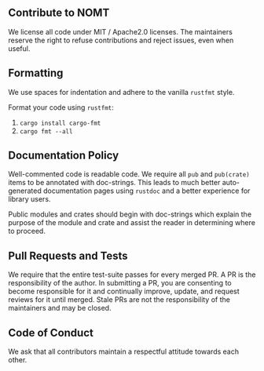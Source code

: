 ## Contribute to NOMT

We license all code under MIT / Apache2.0 licenses. The maintainers reserve the right to refuse contributions and reject issues, even when useful.

## Formatting

We use spaces for indentation and adhere to the vanilla `rustfmt` style.

Format your code using `rustfmt`:
  1. `cargo install cargo-fmt`
  2. `cargo fmt --all`

## Documentation Policy

Well-commented code is readable code. We require all `pub` and `pub(crate)` items to be annotated with doc-strings. This leads to much better auto-generated documentation pages using `rustdoc` and a better experience for library users.

Public modules and crates should begin with doc-strings which explain the purpose of the module and crate and assist the reader in determining where to proceed.

## Pull Requests and Tests

We require that the entire test-suite passes for every merged PR. A PR is the responsibility of the author. In submitting a PR, you are consenting to become responsible for it and continually improve, update, and request reviews for it until merged. Stale PRs are not the responsibility of the maintainers and may be closed.

## Code of Conduct

We ask that all contributors maintain a respectful attitude towards each other.